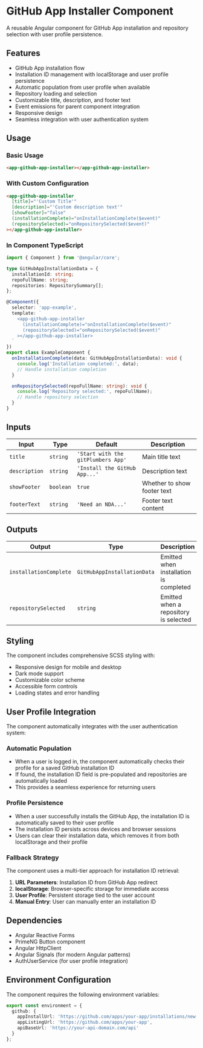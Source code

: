 # GitHub App Installer Component

A reusable Angular component for GitHub App installation and repository selection with user profile persistence.

## Features

- GitHub App installation flow
- Installation ID management with localStorage and user profile persistence
- Automatic population from user profile when available
- Repository loading and selection
- Customizable title, description, and footer text
- Event emissions for parent component integration
- Responsive design 
- Seamless integration with user authentication system

## Usage

### Basic Usage

```html
<app-github-app-installer></app-github-app-installer>
```

### With Custom Configuration

```html
<app-github-app-installer
  [title]="'Custom Title'"
  [description]="'Custom description text'"
  [showFooter]="false"
  (installationComplete)="onInstallationComplete($event)"
  (repositorySelected)="onRepositorySelected($event)"
></app-github-app-installer>
```

### In Component TypeScript

```typescript
import { Component } from '@angular/core';

type GitHubAppInstallationData = {
  installationId: string;
  repoFullName: string;
  repositories: RepositorySummary[];
};

@Component({
  selector: 'app-example',
  template: `
    <app-github-app-installer
      (installationComplete)="onInstallationComplete($event)"
      (repositorySelected)="onRepositorySelected($event)"
    ></app-github-app-installer>
  `
})
export class ExampleComponent {
  onInstallationComplete(data: GitHubAppInstallationData): void {
    console.log('Installation completed:', data);
    // Handle installation completion
  }

  onRepositorySelected(repoFullName: string): void {
    console.log('Repository selected:', repoFullName);
    // Handle repository selection
  }
}
```

## Inputs

| Input | Type | Default | Description |
|-------|------|---------|-------------|
| `title` | `string` | `'Start with the gitPlumbers App'` | Main title text |
| `description` | `string` | `'Install the GitHub App...'` | Description text |
| `showFooter` | `boolean` | `true` | Whether to show footer text |
| `footerText` | `string` | `'Need an NDA...'` | Footer text content |

## Outputs

| Output | Type | Description |
|--------|------|-------------|
| `installationComplete` | `GitHubAppInstallationData` | Emitted when installation is completed |
| `repositorySelected` | `string` | Emitted when a repository is selected |

## Styling

The component includes comprehensive SCSS styling with:
- Responsive design for mobile and desktop
- Dark mode support
- Customizable color scheme
- Accessible form controls
- Loading states and error handling

## User Profile Integration

The component automatically integrates with the user authentication system:

### Automatic Population
- When a user is logged in, the component automatically checks their profile for a saved GitHub installation ID
- If found, the installation ID field is pre-populated and repositories are automatically loaded
- This provides a seamless experience for returning users

### Profile Persistence
- When a user successfully installs the GitHub App, the installation ID is automatically saved to their user profile
- The installation ID persists across devices and browser sessions
- Users can clear their installation data, which removes it from both localStorage and their profile

### Fallback Strategy
The component uses a multi-tier approach for installation ID retrieval:
1. **URL Parameters**: Installation ID from GitHub App redirect
2. **localStorage**: Browser-specific storage for immediate access
3. **User Profile**: Persistent storage tied to the user account
4. **Manual Entry**: User can manually enter an installation ID

## Dependencies

- Angular Reactive Forms
- PrimeNG Button component
- Angular HttpClient
- Angular Signals (for modern Angular patterns)
- AuthUserService (for user profile integration)

## Environment Configuration

The component requires the following environment variables:

```typescript
export const environment = {
  github: {
    appInstallUrl: 'https://github.com/apps/your-app/installations/new',
    appListingUrl: 'https://github.com/apps/your-app',
    apiBaseUrl: 'https://your-api-domain.com/api'
  }
};
```

